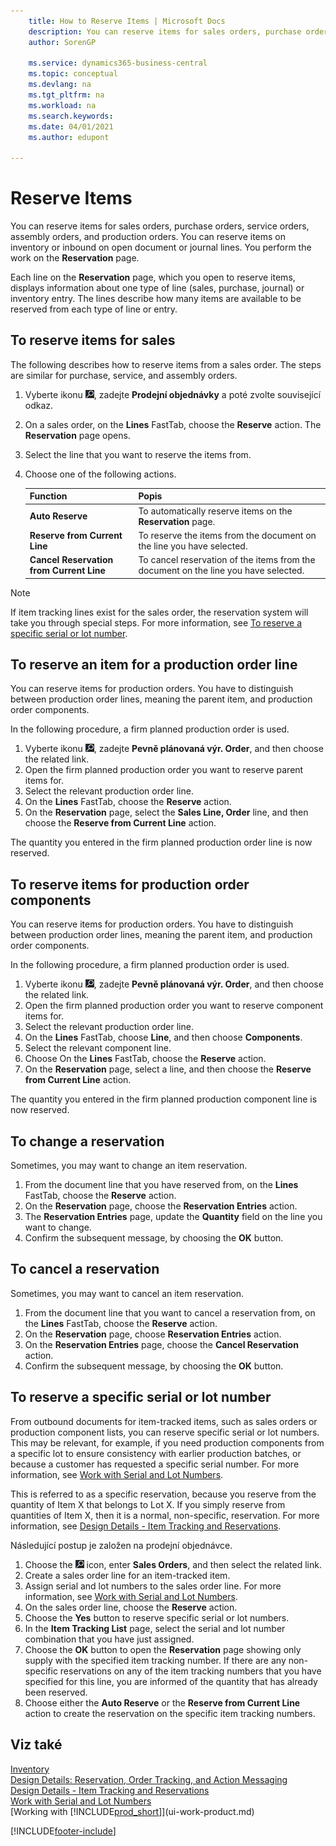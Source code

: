 ```yaml
---
    title: How to Reserve Items | Microsoft Docs
    description: You can reserve items for sales orders, purchase orders, and production orders. You can reserve items on inventory or inbound on open document lines.
    author: SorenGP

    ms.service: dynamics365-business-central
    ms.topic: conceptual
    ms.devlang: na
    ms.tgt_pltfrm: na
    ms.workload: na
    ms.search.keywords:
    ms.date: 04/01/2021
    ms.author: edupont

---
```

# Reserve Items
You can reserve items for sales orders, purchase orders, service orders, assembly orders, and production orders. You can reserve items on inventory or inbound on open document or journal lines. You perform the work on the **Reservation** page.

Each line on the **Reservation** page, which you open to reserve items, displays information about one type of line (sales, purchase, journal) or inventory entry. The lines describe how many items are available to be reserved from each type of line or entry.

## To reserve items for sales
The following describes how to reserve items from a sales order. The steps are similar for purchase, service, and assembly orders.
1. Vyberte ikonu ![Žárovky, která otevře funkci Řekněte mi](media/ui-search/search_small.png "Řekněte mi, co chcete dělat"), zadejte **Prodejní objednávky** a poté zvolte související odkaz.
2. On a sales order, on the **Lines** FastTab, choose the **Reserve** action. The **Reservation** page opens.
3. Select the line that you want to reserve the items from.
4. Choose one of the following actions.

   | **Function** | **Popis** |
   |------------------|---------------------|  
   | **Auto Reserve** | To automatically reserve items on the **Reservation** page. |
   | **Reserve from Current Line** | To reserve the items from the document on the line you have selected. |
   | **Cancel Reservation from Current Line** | To cancel reservation of the items from the document on the line you have selected. |

> [!NOTE]  
> If item tracking lines exist for the sales order, the reservation system will take you through special steps. For more information, see [To reserve a specific serial or lot number](inventory-how-to-reserve-items.md#to-reserve-a-specific-serial-or-lot-number).

## To reserve an item for a production order line
You can reserve items for production orders. You have to distinguish between production order lines, meaning the parent item, and production order components.

In the following procedure, a firm planned production order is used.
1. Vyberte ikonu ![Žárovky, která otevře funkci Řekněte mi](media/ui-search/search_small.png "Řekněte mi, co chcete dělat"), zadejte **Pevně plánovaná výr. Order**, and then choose the related link.
2. Open the firm planned production order you want to reserve parent items for.
3. Select the relevant production order line.
4. On the **Lines** FastTab, choose the **Reserve** action.
5. On the **Reservation** page, select the **Sales Line, Order** line, and then choose the **Reserve from Current Line** action.

The quantity you entered in the firm planned production order line is now reserved.

## To reserve items for production order components
You can reserve items for production orders. You have to distinguish between production order lines, meaning the parent item, and production order components.

In the following procedure, a firm planned production order is used.
1. Vyberte ikonu ![Žárovky, která otevře funkci Řekněte mi](media/ui-search/search_small.png "Řekněte mi, co chcete dělat"), zadejte **Pevně plánovaná výr. Order**, and then choose the related link.
2. Open the firm planned production order you want to reserve component items for.
3. Select the relevant production order line.
4. On the **Lines** FastTab, choose **Line**, and then choose **Components**.
5. Select the relevant component line.
6. Choose On the **Lines** FastTab, choose the **Reserve** action.
7. On the **Reservation** page, select a line, and then choose the **Reserve from Current Line** action.

The quantity you entered in the firm planned production component line is now reserved.

## To change a reservation
Sometimes, you may want to change an item reservation.
1. From the document line that you have reserved from, on the **Lines** FastTab, choose the **Reserve** action.
2. On the **Reservation** page, choose the **Reservation Entries** action.
3. The **Reservation Entries** page, update the **Quantity** field on the line you want to change.
4. Confirm the subsequent message, by choosing the **OK** button.

## To cancel a reservation
Sometimes, you may want to cancel an item reservation.
1. From the document line that you want to cancel a reservation from, on the **Lines** FastTab, choose the **Reserve** action.
2. On the **Reservation** page, choose **Reservation Entries** action.
3. On the **Reservation Entries** page, choose the **Cancel Reservation** action.
4. Confirm the subsequent message, by choosing the **OK** button.

## To reserve a specific serial or lot number
From outbound documents for item-tracked items, such as sales orders or production component lists, you can reserve specific serial or lot numbers. This may be relevant, for example, if you need production components from a specific lot to ensure consistency with earlier production batches, or because a customer has requested a specific serial number. For more information, see [Work with Serial and Lot Numbers](inventory-how-work-item-tracking.md).

This is referred to as a specific reservation, because you reserve from the quantity of  Item X that belongs to Lot X. If you simply reserve from quantities of Item X, then it is a normal, non-specific, reservation. For more information, see [Design Details - Item Tracking and Reservations](design-details-item-tracking-and-reservations.md).

Následující postup je založen na prodejní objednávce.
1. Choose the ![Lightbulb that opens the Tell Me feature](media/ui-search/search_small.png "Tell me what you want to do") icon, enter **Sales Orders**, and then select the related link.
2. Create a sales order line for an item-tracked item.
3. Assign serial and lot numbers to the sales order line. For more information, see [Work with Serial and Lot Numbers](inventory-how-work-item-tracking.md).
4. On the sales order line, choose the **Reserve** action.
5. Choose the **Yes** button to reserve specific serial or lot numbers.
6. In the   **Item Tracking List** page, select the serial and lot number combination that you have just assigned.
7. Choose the **OK** button to open the **Reservation** page showing only supply with the specified item tracking number. If there are any non-specific reservations on any of the item tracking numbers that you have specified for this line, you are informed of the quantity that has already been reserved.
8. Choose either the **Auto Reserve** or the **Reserve from Current Line** action to create the reservation on the specific item tracking numbers.

## Viz také
[Inventory](inventory-manage-inventory.md)  
[Design Details: Reservation, Order Tracking, and Action Messaging](design-details-reservation-order-tracking-and-action-messaging.md)  
[Design Details - Item Tracking and Reservations](design-details-item-tracking-and-reservations.md)  
[Work with Serial and Lot Numbers](inventory-how-work-item-tracking.md)  
[Working with [!INCLUDE[prod_short](includes/prod_short.md)]](ui-work-product.md)


[!INCLUDE[footer-include](includes/footer-banner.md)]